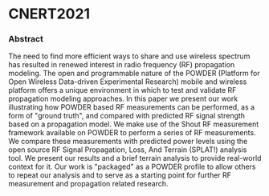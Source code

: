 # CNERT2021

### Abstract
The need to find more efficient ways to share and use wireless spectrum
has resulted in renewed interest in radio frequency (RF) propagation modeling.
The open and programmable nature of the POWDER (Platform for Open Wireless Data-driven 
Experimental Research) mobile and wireless platform offers a unique
environment in which to test and validate RF propagation modeling approaches. 
In this paper we present our work illustrating how POWDER based RF measurements
can be performed, as a form of "ground truth", and compared with predicted
RF signal strength based on a propagation model. 
We make use
of the Shout RF measurement framework available on POWDER to perform
a series of RF measurements. We compare these measurements with predicted 
power levels using the open source RF Signal Propagation, Loss, And
Terrain (SPLAT!) analysis tool. 
We present our results and a brief
terrain analysis to provide real-world context for it. Our work is "packaged" 
as a POWDER profile to allow others to repeat our analysis and to serve
as a starting point for further RF measurement and propagation related research.
